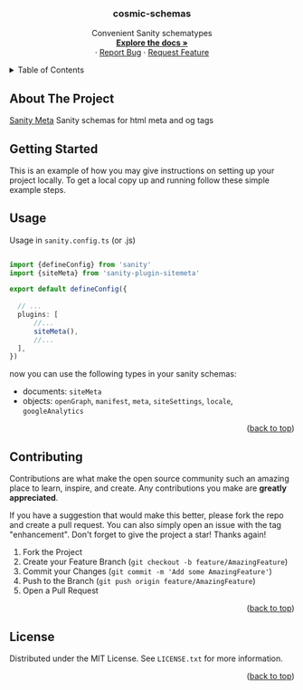 <!-- # cosmic-schemas
Sanity schematypes for managing head/meta tags on your website
-->

<a name="readme-top"></a>

<!-- PROJECT SHIELDS -->
<!--
*** I'm using markdown "reference style" links for readability.
*** Reference links are enclosed in brackets [ ] instead of parentheses ( ).
*** See the bottom of this document for the declaration of the reference variables
*** for contributors-url, forks-url, etc. This is an optional, concise syntax you may use.
*** https://www.markdownguide.org/basic-syntax/#reference-style-links

[![Contributors][contributors-shield]][contributors-url]
[![Forks][forks-shield]][forks-url]
[![Stargazers][stars-shield]][stars-url]
[![Issues][issues-shield]][issues-url]
[![MIT License][license-shield]][license-url]
[![LinkedIn][linkedin-shield]][linkedin-url]
-->

<!-- PROJECT LOGO -->
<!-- <br /> -->
<div align="center">
  <!-- <a href="https://github.com/andrebclark/cosmic-schemas">
    <img src="images/logo.png" alt="Logo" width="80" height="80">
  </a> -->

<h3 align="center">cosmic-schemas</h3>

  <p align="center">
    Convenient Sanity schematypes
    <br />
    <a href="https://github.com/andrebclark/cosmic-schemas"><strong>Explore the docs »</strong></a>
    <br />
    <!-- <br /> -->
    <!-- <a href="https://github.com/andrebclark/cosmic-schemas">View Demo</a> -->
    ·
    <a href="https://github.com/andrebclark/cosmic-schemas/issues">Report Bug</a>
    ·
    <a href="https://github.com/andrebclark/cosmic-schemas/issues">Request Feature</a>
  </p>
</div>

<!-- TABLE OF CONTENTS -->
<details>
  <summary>Table of Contents</summary>
  <ol>
    <li>
      <a href="#about-the-project">About The Project</a>
      <ul>
        <li><a href="#built-with">Built With</a></li>
      </ul>
    </li>
    <li>
      <a href="#getting-started">Getting Started</a>
      <ul>
        <li><a href="#prerequisites">Prerequisites</a></li>
        <li><a href="#installation">Installation</a></li>
      </ul>
    </li>
    <li><a href="#usage">Usage</a></li>
    <li><a href="#roadmap">Roadmap</a></li>
    <li><a href="#contributing">Contributing</a></li>
    <li><a href="#license">License</a></li>
    <li><a href="#contact">Contact</a></li>
    <li><a href="#acknowledgments">Acknowledgments</a></li>
  </ol>
</details>

<!-- ##Packages -->



<!-- ABOUT THE PROJECT -->

## About The Project
[Sanity Meta](https://github.com/andrebclark/cosmic-schemas) Sanity schemas for html meta and og tags

<!-- [![Product Name Screen Shot][product-screenshot]](https://example.com) -->

<!-- Here's a blank template to get started: To avoid retyping too much info. Do a search and replace with your text editor for the following: `andrebclark`, `cosmic-schemas`, `twitter_handle`, `linkedin_username`, `email_client`, `email`, `project_title`, `project_description` -->

<!-- <p align="right">(<a href="#readme-top">back to top</a>)</p> -->

<!--
### Built With
<--
* [![Next][Next.js]][Next-url]
* [![React][React.js]][React-url]
* [![Vue][Vue.js]][Vue-url]
* [![Angular][Angular.io]][Angular-url]
* [![Svelte][Svelte.dev]][Svelte-url]
* [![Laravel][Laravel.com]][Laravel-url]
* [![Bootstrap][Bootstrap.com]][Bootstrap-url]
* [![JQuery][JQuery.com]][JQuery-url]

<p align="right">(<a href="#readme-top">back to top</a>)</p>
-->

<!-- GETTING STARTED -->

## Getting Started

This is an example of how you may give instructions on setting up your project locally.
To get a local copy up and running follow these simple example steps.

<!-- ### Prerequisites

This is an example of how to list things you need to use the software and how to install them.
* npm
  ```sh
  npm install npm@latest -g
  ``` -->

<!-- ### Installation

1. Get a free API Key at [https://example.com](https://example.com)
2. Clone the repo
   ```sh
   git clone https://github.com/andrebclark/cosmic-schemas.git
   ```
3. Install NPM packages
   ```sh
   npm install
   ```
4. Enter your API in `config.js`
   ```js
   const API_KEY = 'ENTER YOUR API';
   ```

<p align="right">(<a href="#readme-top">back to top</a>)</p> -->

<!-- USAGE EXAMPLES -->

## Usage

Usage in `sanity.config.ts` (or .js)

```ts

import {defineConfig} from 'sanity'
import {siteMeta} from 'sanity-plugin-sitemeta'

export default defineConfig({
  
  // ...
  plugins: [
      //...
      siteMeta(),
      //...
  ],
})

```

now you can use the following types in your sanity schemas:

- documents: `siteMeta`
- objects: `openGraph`, `manifest`, `meta`, `siteSettings`, `locale`, `googleAnalytics`

<p align="right">(<a href="#readme-top">back to top</a>)</p>

<!-- ROADMAP -->
<!-- ## Roadmap

- [ ] Feature 1
- [ ] Feature 2
- [ ] Feature 3
    - [ ] Nested Feature

See the [open issues](https://github.com/andrebclark/cosmic-schemas/issues) for a full list of proposed features (and known issues).

<p align="right">(<a href="#readme-top">back to top</a>)</p> -->

<!-- CONTRIBUTING -->

## Contributing

Contributions are what make the open source community such an amazing place to learn, inspire, and create. Any contributions you make are **greatly appreciated**.

If you have a suggestion that would make this better, please fork the repo and create a pull request. You can also simply open an issue with the tag "enhancement".
Don't forget to give the project a star! Thanks again!

1. Fork the Project
2. Create your Feature Branch (`git checkout -b feature/AmazingFeature`)
3. Commit your Changes (`git commit -m 'Add some AmazingFeature'`)
4. Push to the Branch (`git push origin feature/AmazingFeature`)
5. Open a Pull Request

<p align="right">(<a href="#readme-top">back to top</a>)</p>

<!-- LICENSE -->

## License

Distributed under the MIT License. See `LICENSE.txt` for more information.

<p align="right">(<a href="#readme-top">back to top</a>)</p>

<!-- CONTACT -->
<!-- ## Contact

Your Name - [@twitter_handle](https://twitter.com/twitter_handle) - email@email_client.com

Project Link: [https://github.com/andrebclark/cosmic-schemas](https://github.com/andrebclark/cosmic-schemas)

<p align="right">(<a href="#readme-top">back to top</a>)</p>
 -->

<!-- ACKNOWLEDGMENTS -->
<!--
## Acknowledgments

* []()
* []()
* []()

<p align="right">(<a href="#readme-top">back to top</a>)</p>
-->

<!-- MARKDOWN LINKS & IMAGES -->
<!-- https://www.markdownguide.org/basic-syntax/#reference-style-links -->

[contributors-shield]: https://img.shields.io/github/contributors/andrebclark/cosmic-schemas.svg?style=for-the-badge
[contributors-url]: https://github.com/andrebclark/cosmic-schemas/graphs/contributors
[forks-shield]: https://img.shields.io/github/forks/andrebclark/cosmic-schemas.svg?style=for-the-badge
[forks-url]: https://github.com/andrebclark/cosmic-schemas/network/members
[stars-shield]: https://img.shields.io/github/stars/andrebclark/cosmic-schemas.svg?style=for-the-badge
[stars-url]: https://github.com/andrebclark/cosmic-schemas/stargazers
[issues-shield]: https://img.shields.io/github/issues/andrebclark/cosmic-schemas.svg?style=for-the-badge
[issues-url]: https://github.com/andrebclark/cosmic-schemas/issues
[license-shield]: https://img.shields.io/github/license/andrebclark/cosmic-schemas.svg?style=for-the-badge
[license-url]: https://github.com/andrebclark/cosmic-schemas/blob/master/LICENSE.txt
[linkedin-shield]: https://img.shields.io/badge/-LinkedIn-black.svg?style=for-the-badge&logo=linkedin&colorB=555
[linkedin-url]: https://linkedin.com/in/linkedin_username
[product-screenshot]: images/screenshot.png
[Next.js]: https://img.shields.io/badge/next.js-000000?style=for-the-badge&logo=nextdotjs&logoColor=white
[Next-url]: https://nextjs.org/
[React.js]: https://img.shields.io/badge/React-20232A?style=for-the-badge&logo=react&logoColor=61DAFB
[React-url]: https://reactjs.org/
[Vue.js]: https://img.shields.io/badge/Vue.js-35495E?style=for-the-badge&logo=vuedotjs&logoColor=4FC08D
[Vue-url]: https://vuejs.org/
[Angular.io]: https://img.shields.io/badge/Angular-DD0031?style=for-the-badge&logo=angular&logoColor=white
[Angular-url]: https://angular.io/
[Svelte.dev]: https://img.shields.io/badge/Svelte-4A4A55?style=for-the-badge&logo=svelte&logoColor=FF3E00
[Svelte-url]: https://svelte.dev/
[Laravel.com]: https://img.shields.io/badge/Laravel-FF2D20?style=for-the-badge&logo=laravel&logoColor=white
[Laravel-url]: https://laravel.com
[Bootstrap.com]: https://img.shields.io/badge/Bootstrap-563D7C?style=for-the-badge&logo=bootstrap&logoColor=white
[Bootstrap-url]: https://getbootstrap.com
[JQuery.com]: https://img.shields.io/badge/jQuery-0769AD?style=for-the-badge&logo=jquery&logoColor=white
[JQuery-url]: https://jquery.com
